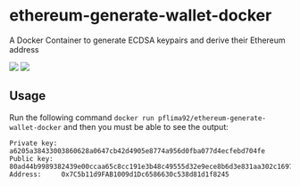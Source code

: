 # ethereum-generate-wallet-docker
A Docker Container to generate ECDSA keypairs and derive their Ethereum address

[![](https://images.microbadger.com/badges/image/pflima92/ethereum-generate-wallet-docker.svg)](https://microbadger.com/images/pflima92/ethereum-generate-wallet-docker "Get your own image badge on microbadger.com")
[![](https://images.microbadger.com/badges/version/pflima92/ethereum-generate-wallet-docker.svg)](https://microbadger.com/images/pflima92/ethereum-generate-wallet-docker "Get your own version badge on microbadger.com")

## Usage

Run the following command `docker run pflima92/ethereum-generate-wallet-docker` and then you must be able to see the output:

```
Private key: a6205a38433003860628a0647cb42d4905e8774a956d0fba077d4ecfebd704fe
Public key:  80ad44b9989382439e00ccaa65c8cc191e3b48c49555d32e9ece8b6d3e831aa302c16971ab7fae03b775b0e6a6caf433693b12690d60d5dd5776f24c05a15b36
Address:     0x7C5b11d9FAB1009d1Dc6586630c538d81d1f8245
```
